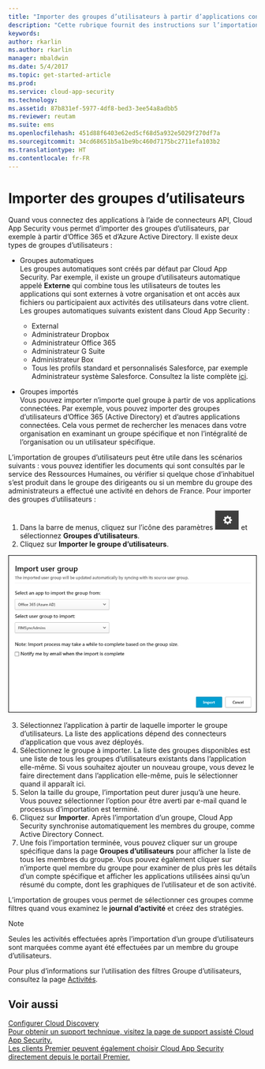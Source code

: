 ```yaml
---
title: "Importer des groupes d’utilisateurs à partir d’applications connectées | Microsoft Docs"
description: "Cette rubrique fournit des instructions sur l’importation de vos groupes d’utilisateurs dans Cloud App Security."
keywords: 
author: rkarlin
ms.author: rkarlin
manager: mbaldwin
ms.date: 5/4/2017
ms.topic: get-started-article
ms.prod: 
ms.service: cloud-app-security
ms.technology: 
ms.assetid: 87b831ef-5977-4df8-bed3-3ee54a8adbb5
ms.reviewer: reutam
ms.suite: ems
ms.openlocfilehash: 451d88f6403e62ed5cf68d5a932e5029f270df7a
ms.sourcegitcommit: 34cd68651b5a1be9bc460d7175bc2711efa103b2
ms.translationtype: HT
ms.contentlocale: fr-FR
---
```

# <a name="import-user-groups"></a>Importer des groupes d’utilisateurs

Quand vous connectez des applications à l’aide de connecteurs API, Cloud App Security vous permet d’importer des groupes d’utilisateurs, par exemple à partir d’Office 365 et d’Azure Active Directory.
Il existe deux types de groupes d’utilisateurs : 
- Groupes automatiques </br>Les groupes automatiques sont créés par défaut par Cloud App Security. Par exemple, il existe un groupe d’utilisateurs automatique appelé **Externe** qui combine tous les utilisateurs de toutes les applications qui sont externes à votre organisation et ont accès aux fichiers ou participaient aux activités des utilisateurs dans votre client.
 Les groupes automatiques suivants existent dans Cloud App Security :
  - External
  - Administrateur Dropbox
  - Administrateur Office 365
  - Administrateur G Suite
  - Administrateur Box
  - Tous les profils standard et personnalisés Salesforce, par exemple Administrateur système Salesforce. Consultez la liste complète [ici](https://help.salesforce.com/articleView?id=standard_profiles.htm&language=en&type=0).

- Groupes importés</br>Vous pouvez importer n’importe quel groupe à partir de vos applications connectées. Par exemple, vous pouvez importer des groupes d’utilisateurs d’Office 365 (Active Directory) et d’autres applications connectées. Cela vous permet de rechercher les menaces dans votre organisation en examinant un groupe spécifique et non l’intégralité de l’organisation ou un utilisateur spécifique. 

L’importation de groupes d’utilisateurs peut être utile dans les scénarios suivants : vous pouvez identifier les documents qui sont consultés par le service des Ressources Humaines, ou vérifier si quelque chose d’inhabituel s’est produit dans le groupe des dirigeants ou si un membre du groupe des administrateurs a effectué une activité en dehors de France. Pour importer des groupes d’utilisateurs :

1. Dans la barre de menus, cliquez sur l’icône des paramètres ![icône des paramètres](./media/settings-icon.png "icône des paramètres") et sélectionnez **Groupes d’utilisateurs**.
2. Cliquez sur **Importer le groupe d’utilisateurs**.

  ![Importer des groupes d’utilisateurs](./media/user-groups-add.png)

3. Sélectionnez l’application à partir de laquelle importer le groupe d’utilisateurs. La liste des applications dépend des connecteurs d’application que vous avez déployés.
4. Sélectionnez le groupe à importer. La liste des groupes disponibles est une liste de tous les groupes d’utilisateurs existants dans l’application elle-même. Si vous souhaitez ajouter un nouveau groupe, vous devez le faire directement dans l’application elle-même, puis le sélectionner quand il apparaît ici.
4. Selon la taille du groupe, l’importation peut durer jusqu’à une heure. Vous pouvez sélectionner l’option pour être averti par e-mail quand le processus d’importation est terminé.
5. Cliquez sur **Importer**. Après l’importation d’un groupe, Cloud App Security synchronise automatiquement les membres du groupe, comme Active Directory Connect.
7. Une fois l’importation terminée, vous pouvez cliquer sur un groupe spécifique dans la page **Groupes d’utilisateurs** pour afficher la liste de tous les membres du groupe. Vous pouvez également cliquer sur n’importe quel membre du groupe pour examiner de plus près les détails d’un compte spécifique et afficher les applications utilisées ainsi qu’un résumé du compte, dont les graphiques de l’utilisateur et de son activité.

L’importation de groupes vous permet de sélectionner ces groupes comme filtres quand vous examinez le **journal d’activité** et créez des stratégies. 

> [!NOTE]
> Seules les activités effectuées après l’importation d’un groupe d’utilisateurs sont marquées comme ayant été effectuées par un membre du groupe d’utilisateurs.

Pour plus d’informations sur l’utilisation des filtres Groupe d’utilisateurs, consultez la page [Activités](activity-filters.md).


    
## <a name="see-also"></a>Voir aussi  
[Configurer Cloud Discovery](set-up-cloud-discovery.md)   
[Pour obtenir un support technique, visitez la page de support assisté Cloud App Security.](http://support.microsoft.com/oas/default.aspx?prid=16031)   
[Les clients Premier peuvent également choisir Cloud App Security directement depuis le portail Premier.](https://premier.microsoft.com/)  
  
  